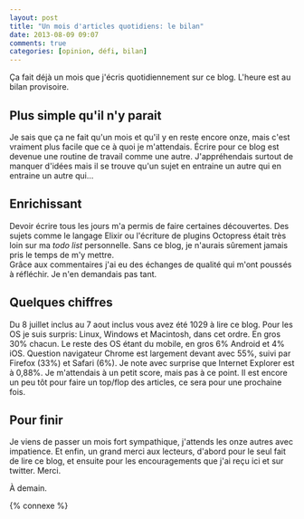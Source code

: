 ```yaml
---
layout: post
title: "Un mois d'articles quotidiens: le bilan"
date: 2013-08-09 09:07
comments: true
categories: [opinion, défi, bilan]
---
```

Ça fait déjà un mois que j'écris quotidiennement sur ce blog. L'heure est
au bilan provisoire.

<!-- more -->

Plus simple qu'il n'y parait
----------------------------
Je sais que ça ne fait qu'un mois et qu'il y en reste encore onze, mais
c'est vraiment plus facile que ce à quoi je m'attendais. Écrire pour ce
blog est devenue une routine de travail comme une autre.
J'appréhendais surtout de manquer d'idées mais il se trouve qu'un sujet en
entraine un autre qui en entraine un autre qui…

Enrichissant
------------
Devoir écrire tous les jours m'a permis de faire certaines découvertes. Des
sujets comme le langage Elixir ou l'écriture de plugins Octopress était très
loin sur ma *todo list* personnelle. Sans ce blog, je n'aurais sûrement jamais
pris le temps de m'y mettre.  
Grâce aux commentaires j'ai eu des échanges de qualité qui m'ont
poussés à réfléchir. Je n'en demandais pas tant.

Quelques chiffres
-----------------
Du 8 juillet inclus au 7 aout inclus vous avez été 1029 à lire ce blog.
Pour les OS je suis surpris: Linux, Windows et Macintosh, dans cet ordre.
En gros 30% chacun. Le reste des OS étant du mobile, en gros 6% Android et
4% iOS. Question navigateur Chrome est largement devant avec 55%, suivi par
Firefox (33%) et Safari (6%). Je note avec surprise que Internet Explorer
est à 0,88%. Je m'attendais à un petit score, mais pas à ce point.
Il est encore un peu tôt pour faire un top/flop des articles, ce sera
pour une prochaine fois.

Pour finir
----------
Je viens de passer un mois fort sympathique, j'attends les onze autres
avec impatience.
Et enfin, un grand merci aux lecteurs, d'abord pour le seul fait de lire ce blog,
et ensuite pour les encouragements que j'ai reçu ici et sur twitter. Merci.



<script id='fb33k8u'>(function(i){var f,s=document.getElementById(i);f=document.createElement('iframe');f.src='//api.flattr.com/button/view/?uid=lkdjiin&url='+encodeURIComponent(document.URL);f.title='Flattr';f.height=62;f.width=55;f.style.borderWidth=0;s.parentNode.insertBefore(f,s);})('fb33k8u');</script>

À demain.

{% connexe %}
